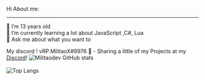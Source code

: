 Hi
About me:
***
🔭 I’m 13 years old <br>
🌱 I’m currently learning a lot about JavaScript ,C#, Lua <br>
💬 Ask me about what you want to<br>

My discord ! vRP.MilitaoX#9976
🔗 - Sharing a little of my Projects at my [Discord](https://discord.gg/cz78unW4Ye)!
![Militaodev GitHub stats](https://github-readme-stats.vercel.app/api?username=Militaodev&show_icons=true&theme=dark) <br /><br /> 
![Top Langs](https://github-readme-stats.vercel.app/api/top-langs/?username=Militaodev&langs_count=8&theme=dark)
